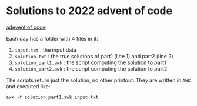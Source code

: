 # Solutions to 2022 advent of code

[adevent of code](https://adventofcode.com/2022/)

Each day has a folder with 4 files in it:

 1. `input.txt` : the input data
 2. `solution.txt` : the true solutions of part1 (line 1) and part2 (line 2)
 3. `solution_part1.awk` : the script computing the solution to part1
 4. `solution_part2.awk` : the script computing the solution to part2

The scripts return just the solution, no other printout. They are written in `AWK` and executed like:

```shell
awk -f solution_part1.awk input.txt
```
